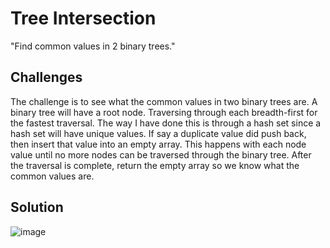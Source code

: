 # Tree Intersection
"Find common values in 2 binary trees."

## Challenges
The challenge is to see what the common values in two binary trees are. A binary tree will have a root node. Traversing through each breadth-first for the fastest traversal. The way I have done this is through a hash set since a hash set will have unique values. If say a duplicate value did push back, then insert that value into an empty array. This happens with each node value until no more nodes can be traversed through the binary tree. After the traversal is complete, return the empty array so we know what the common values are.

## Solution
![image](/assets/TreeIntersection.jpg)